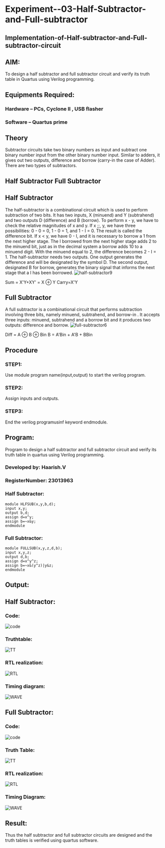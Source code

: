 # Experiment--03-Half-Subtractor-and-Full-subtractor
## Implementation-of-Half-subtractor-and-Full-subtractor-circuit
## AIM:
To design a half subtractor and full subtractor circuit and verify its truth table in Quartus using Verilog programming.

## Equipments Required:
### Hardware – PCs, Cyclone II , USB flasher
### Software – Quartus prime
## Theory
Subtractor circuits take two binary numbers as input and subtract one binary number input from the other binary number input. Similar to adders, it gives out two outputs, difference and borrow (carry-in the case of Adder). There are two types of subtractors.

## Half Subtractor Full Subtractor
## Half Subtractor
The half-subtractor is a combinational circuit which is used to perform subtraction of two bits. It has two inputs, X (minuend) and Y (subtrahend) and two outputs D (difference) and B (borrow). To perform x - y, we have to check the relative magnitudes of x and y. If x ;;, y, we have three possibilities: 0 - 0 = 0, 1 - 0 = 1, and 1 - I = 0. The result is called the difference bit. If x < y, we have 0 - I, and it is necessary to borrow a 1 from the next higher stage. The I borrowed from the next higher stage adds 2 to the minuend bit, just as in the decimal system a borrow adds 10 to a minuend digit. With the minuend equal to 2, the difference becomes 2 - I = 1. The half-subtractor needs two outputs. One output generates the difference and will be designated by the symbol D. The second output, designated B for borrow, generates the binary signal that informs the next stage that a I has been borrowed.
![half-subtractor9](https://user-images.githubusercontent.com/36288975/166112538-58c3bc7c-ee5d-4e6a-ac8d-8e8328efe27a.png)


Sum = X'Y+XY' = X ⊕ Y
Carry=X'Y

## Full Subtractor
A full subtractor is a combinational circuit that performs subtraction involving three bits, namely minuend, subtrahend, and borrow-in . It accepts three inputs: minuend, subtrahend and a borrow bit and it produces two outputs: difference and borrow. 
![full-subtractor6](https://user-images.githubusercontent.com/36288975/166112541-24c68359-3de8-4674-ae22-8272ffc385ed.png)


Diff = A ⊕ B ⊕ Bin B = A'Bin + A'B + BBin

## Procedure
### STEP1:
Use module program name(input,output) to start the verilog program.
### STEP2:
Assign inputs and outputs.
### STEP3:
End the verilog programusinf keyword endmodule.

## Program:
Program to design a half subtractor and full subtractor circuit and verify its truth table in quartus using Verilog programming.
### Developed by: Haarish.V
### RegisterNumber:  23013963
### Half Subtractor:
```
module HLFSUB(x,y,b,d);
input x,y;
output b,d;
assign d=x^y;
assign b=~x&y;
endmodule 
```
### Full Subtractor:
```
module FULLSUB(x,y,z,d,b);
input x,y,z;
output d,b;
assign d=x^y^z;
assign b=~x&(y^z)|y&z;
endmodule
```
## Output:
## Half Subtractor:
### Code:
![code](/CODE%20HS.png)
### Truthtable:
![TT](/TT%20HS.png)


###  RTL realization:
![RTL](/RTL%20HS.png)

### Timing diagram: 
![WAVE](/WAVE%20HS.png)
## Full Subtractor:
### Code:
![code](/CODE%20FS.png)
### Truth Table:
![TT](/TT%20FS.png)
### RTL realization:
![RTL](/RTL%20FS.png)
### Timing Diagram:
![WAVE](/WAVE%20FS.png)
## Result:
Thus the half subtractor and full subtractor circuits are designed and the truth tables is verified using quartus software.
